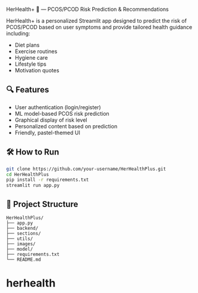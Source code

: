 HerHealth+ 💖 — PCOS/PCOD Risk Prediction & Recommendations

HerHealth+ is a personalized Streamlit app designed to predict the risk of PCOS/PCOD based on user symptoms and provide tailored health guidance including:
- Diet plans
- Exercise routines
- Hygiene care
- Lifestyle tips
- Motivation quotes

## 🔍 Features
- User authentication (login/register)
- ML model-based PCOS risk prediction
- Graphical display of risk level
- Personalized content based on prediction
- Friendly, pastel-themed UI

## 🛠️ How to Run
```bash
git clone https://github.com/your-username/HerHealthPlus.git
cd HerHealthPlus
pip install -r requirements.txt
streamlit run app.py
```

## 📁 Project Structure
```
HerHealthPlus/
├── app.py
├── backend/
├── sections/
├── utils/
├── images/
├── model/
├── requirements.txt
└── README.md
```
# herhealth
